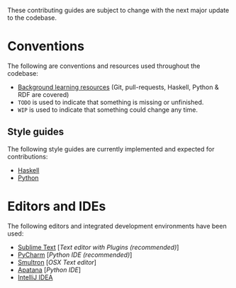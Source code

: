 These contributing guides are subject to change with the next major update to the codebase.

Conventions
===================
The following are conventions and resources used throughout the codebase:
- [Background learning resources](Learn.md) (Git, pull-requests, Haskell, Python & RDF are covered)
- `TODO` is used to indicate that something is missing or unfinished.
- `WIP` is used to indicate that something could change any time.

Style guides
------------
The following style guides are currently implemented and expected for contributions:
- [Haskell](https://wiki.haskell.org/Programming_guidelines)
- [Python](https://google.github.io/styleguide/pyguide.html)

Editors and IDEs
================
The following editors and integrated development environments have been used:
- [Sublime Text](https://www.sublimetext.com) [*Text editor with Plugins (recommended)*]
- [PyCharm](https://www.jetbrains.com/pycharm/) [*Python IDE (recommended)*]
- [Smultron](https://www.peterborgapps.com/smultron/) [*OSX Text editor*]
- [Apatana](http://www.aptana.com/) [*Python IDE*]
- [IntelliJ IDEA](https://www.jetbrains.com/idea/)

